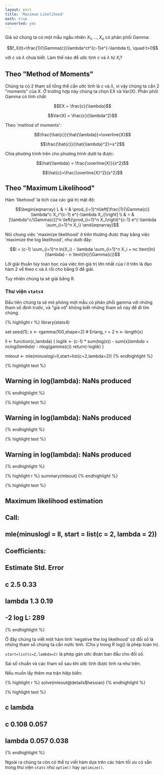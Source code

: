 ```yaml
---
layout: post
title: 'Maximum Likelihood'
math: true
converted: yes
---
```

 
Giả sử chúng ta có một mẫu ngẫu nhiên $X_1,\ldots,X_n$ có phân phối Gamma:
 
$$f_X(t)=\frac{1}{\Gamma(c)}\lambda^ct^{c-1}e^{-\lambda t}, \quad t>0$$
 
với c và $\lambda$ chưa biết. Làm thế nào để ước tính c và $\lambda$ từ $X_i$?
 
## Theo "Method of Moments"
 
Chúng ta có 2 tham số tổng thể cần ước tính là c và $\lambda$, vì vậy chúng ta cần 2 "moments" của X. Ở trường hợp này chúng ta chọn EX và Var(X). Phân phối Gamma có tính chất:
 
$$EX = \frac{c}{\lambda}$$
 
$$Var(X) = \frac{c}{\lambda^2}$$
 
Theo 'method of moments':
 
$$\frac{\hat{c}}{\hat{\lambda}}=\overline{X}$$
 
$$\frac{\hat{c}}{\hat{\lambda}^2}=s^2$$
 
Chia phương trình trên cho phương trình dưới ta được:
 
$$\hat{\lambda} = \frac{\overline{X}}{s^2}$$
 
$$\hat{c}=\frac{\overline{X}^2}{s^2}$$
 
 
## Theo "Maximum Likelihood"
 
Hàm 'likehood' là tích của các giá trị mật độ:
 
$$\begin{eqnarray} 
L & = & \prod_{i=1}^n\left[\frac{1}{\Gamma(c)} \lambda^c X_i^{c-1} e^{-\lambda X_i}\right] \\
  & = & [\lambda^c/\Gamma(c)]^n \left(\prod_{i=1}^n X_i\right)^{c-1} e^{-\lambda \sum_{i=1}^n X_i} \end{eqnarray}$$
 
Nói chung việc 'maximize likelihood' ở trên thường được thay bằng việc 'maximize the log likelihood', như dưới đây:
 
$$l = (c-1) \sum_{i=1}^n ln(X_i) - \lambda \sum_{i=1}^n X_i + nc \text{ln}(\lambda) - n \text{ln}(\Gamma(c))$$
 
Lời giải thuần túy toán học của việc tìm giá trị lớn nhất của $l$ ở trên là đạo hàm 2 vế theo c và $\lambda$ rồi cho bằng 0 để giải. 
 
Tuy nhiên chúng ta sẽ giải bằng R.
 
### Thư viện `stats4`
 
Đầu tiên chúng ta sẽ mô phỏng một mẫu có phân phối gamma với những tham số định trước, và "giả vờ" không biết những tham số này để đi tìm chúng.
 

{% highlight r %}
library(stats4)
 
set.seed(1);
x <- rgamma(100,shape=2) # Erlang, r = 2
n <- length(x)
 
ll <- function(c,lambda) {
loglik <- (c-1) * sum(log(x)) - sum(x)*lambda + n*c*log(lambda) -
n*log(gamma(c))
return(-loglik)
}
 
mleout <- mle(minuslogl=ll,start=list(c=2,lambda=2))
{% endhighlight %}



{% highlight text %}
## Warning in log(lambda): NaNs produced
{% endhighlight %}



{% highlight text %}
## Warning in log(lambda): NaNs produced
{% endhighlight %}



{% highlight text %}
## Warning in log(lambda): NaNs produced
{% endhighlight %}



{% highlight r %}
summary(mleout)
{% endhighlight %}



{% highlight text %}
## Maximum likelihood estimation
## 
## Call:
## mle(minuslogl = ll, start = list(c = 2, lambda = 2))
## 
## Coefficients:
##        Estimate Std. Error
## c           2.5       0.33
## lambda      1.3       0.19
## 
## -2 log L: 289
{% endhighlight %}
 
 
Ở đây chúng ta viết một hàm tính 'negative the log likelihood' có đối số là những tham số chúng ta cần nước tính. (Chú ý trong R log() là phép toán ln). 
 
`start=list(c=2,lambda=2)` là phép gán ước đoán ban đầu cho đối số.
 
Sai số chuẩn và các tham số sau khi ước tính được tính ra như trên.
 
Nếu muốn lấy thêm ma trận hiệp biến:
 

{% highlight r %}
solve(mleout@details$hessian)
{% endhighlight %}



{% highlight text %}
##            c lambda
## c      0.108  0.057
## lambda 0.057  0.038
{% endhighlight %}
 
Ngoài ra chúng ta còn có thể tự viết hàm dựa trên  các hàm tối ưu có sẵn trong thư viện `stats` như `optim()` hay `optimize()`.
